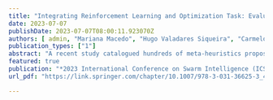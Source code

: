 ```yaml
---
title: "Integrating Reinforcement Learning and Optimization Task: Evaluating an Agent to Dynamically Select PSO Communication Topology"
date: 2023-07-07
publishDate: 2023-07-07T08:00:11.923070Z
authors: [ admin, "Mariana Macedo", "Hugo Valadares Siqueira", "Carmelo J. A. Bastos-Filho" ]
publication_types: ["1"]
abstract: "A recent study catalogued hundreds of meta-heuristics proposed over the past three decades in Swarm Intelligence (SI) literature. This scenario makes it difficult for the practitioner to choose the most suitable meta-heuristic (RL) for a specific problem. This paper shows that Reinforcement Learning could be a powerful tool for SI. First, we describe a Reinforcement Learning environment to solve an optimization problem. Then, we investigate the usage of Proximal Policy Optimization to dynamically set the Particle Swarm Optimization topology accordingly to the simulation states. Our RL proposal reached competitive fitness values, even when evaluated in non-trained scenarios. In addition, we show the actions' distribution by simulation in the Rastrigin. The paper demonstrates how RL could be integrated to improve meta-heuristics capabilities, opening new research paths where RL will be used to improve meta-heuristics or select them accordingly to their strengths."
featured: true
publication: "*2023 International Conference on Swarm Intelligence (ICSI)*"
url_pdf: "https://link.springer.com/chapter/10.1007/978-3-031-36625-3_4"

---
```

